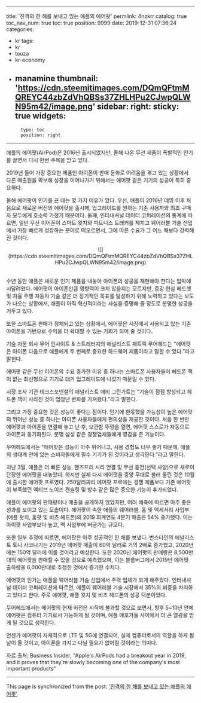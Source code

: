 
---
title: '진격의 한 해를 보내고 있는 애플의 에어팟'
permlink: 4nzkrr
catalog: true
toc_nav_num: true
toc: true
position: 9999
date: 2019-12-31 07:36:24
categories:
- kr
tags:
- kr
- tooza
- kr-economy
- manamine
thumbnail: 'https://cdn.steemitimages.com/DQmQFtmMQREYC44zbZdVhQBSs37ZHLHPu2CJwpQLWN95m42/image.png'
sidebar:
    right:
        sticky: true
widgets:
    -
        type: toc
        position: right
---


애플의 에어팟(AirPod)은 2016년 출시되었지만, 올해 나온 무선 제품이 폭발적인 인기를 끌면서 다시 한번 주목을 받고 있다. 

2019년 들어 가장 중요한 제품인 아이폰이 판매 둔화로 어려움을 겪고 있는 상황에서 다른 매출원을 확보해 성장을 이어나가기 위해서는 에어팟 같은 기기의 성공이 특히 중요하다. 

올해 에어팟이 인기를 끈 데는 몇 가지 이유가 있다. 우선, 애플이 2016년 데뷔 이후 처음으로 새로운 버전의 에어팟을 출시해, 업그레이드를 원하는 기존 사용자와 최초 구매자 모두에게 호소력 가졌기 때문이다. 둘째, 인터내셔널 데이터 코퍼레이션의 통계에 따르면, 일반 무선 이어폰이 스마트 왓치와 피트니스 트래커를 제치고 웨어러블 기술 산업에서 가장 빠르게 성장하는 분야로 떠오르면서, 그에 따른 수요가 그 어느 때보다 강력해진 것이다.

 <center>
![](https://cdn.steemitimages.com/DQmQFtmMQREYC44zbZdVhQBSs37ZHLHPu2CJwpQLWN95m42/image.png)
</center>​

수년 동안 애플은 새로운 인기 제품을 내놓아 아이폰의 성공을 재현해야 한다는 압박에 시달려왔다. 에어팟이 아이폰만큼 영향력이 크지 않을지는 모르지만, 증강 현실 헤드셋 및 자율 주행 자동차 기술 같은 더 장기적인 목표를 달성하기 위해 노력하고 있다는 보도가 나오는 상황에서, 애플이 아직 혁신적이라는 사실을 증명해 줄 정도로 분명한 성공을 거두고 있다. ​

또한 스마트폰 판매가 정체되고 있는 상황에서, 에어팟은 시장에서 사용되고 있는 기존 아이폰을 기반으로 수익을 더 확대할 수 있는 기회가 되어 줄 것이다.  

기술 자문 회사 무어 인사이트 & 스트레터지의 애널리스트 패트릭 무어헤드는 "에어팟은 아이폰 다음으로 애플에게 두 번째로 중요한 하드웨어 제품이라고 말할 수 있다.”라고 밝힌다. 

에어팟 같은 무선 이어폰의 수요 증가한 이유 중 하나는 스마트폰 사용자들이 헤드폰 잭이 없는 최신형으로 기기로 대거 업그레이드에 나섰기 때문일 수 있다. 

시장 조사 기관 테크스포넨셜의 애널리스트 애비 그린가트는 “기술이 점점 향상되고 헤드폰 잭이 사라진 것이 엄청난 변화를 가져왔다.”라고 말한다.  

그리고 가장 중요한 것은 성능이 좋다는 점이다. 인기에 한몫했을 가능성이 높은 에어팟의 뛰어난 성능 중 하나는 아이폰 사용자들에게 편의성을 제공한 것이다. 처음 한 번만 에어팟과 아이폰을 연결해 놓고 난 후, 보관함 뚜껑을 열면, 에어팟 스스로가 자동으로 아이폰과 동기화된다. 분명 삼성 같은 경쟁업체들에게 영감을 준 기능이다. 

무어헤드에서는 “에어팟은 성능이 아주 뛰어나고, 사용 경험도 너무 좋기 때문에, 애플의 생태계 안에 있는 소비자들에게 필수 기기가 된 것이라고 생각한다.”라고 말한다. 

지난 3월, 애플은 더 빠른 성능, 핸즈프리 시리 연결 및 무선 충전(선택 사양)으로 새로이 단장한 에어팟을 내놓았다. 하지만 실제 다시 에어팟을 중앙 무대로 불러 올린 것은 10월에 출시한 에어팟 프로였다. 250달러짜리 에어팟 프로에는 경쟁 제품보다 기존 에어팟이 부족했던 액티브 노이즈 캔슬링 및 방수 같은 많은 중요한 기능이 추가되었다.  

애플이 에어팟의 판매량이나 매출을 공개하지 않았지만, 여러 예측에 따르면 아주 좋은 성과를 보이고 있는 모습이다. 에어팟이 속한 애플의 웨어러블, 홈 및 액세서리 사업부(애플 왓치, 홈팟 및 비츠 헤드폰)의 2019 회계연도 4분기 매출은 54% 증가했다. 이는 아이팟 사업부보다 높고, 맥 사업부에 버금가는 규모다.  

또한 일부 추정에 따르면, 에어팟은 아주 성공적인 한 해를 보냈다. 번스타인의 애널리스트 토니 사코나기는 2019년 에어팟 매출이 60억 달러로 거의 2배로 증가했고, 2020년에는 150억 달러에 이를 것이라고 예상한다. 또한 2020년 에어팟의 판매량은 8,500만 대의 에어팟을 판매할 수 있을 것으로 예측했으며, 이는 블룸버그에서 2019년 에어팟 출하량을 6,000만대로 추정한 것에서 증가한 수치다.  

에어팟의 인기는 애플을 웨어러블 기술 산업에서 주력 업체가 되게 해주었다. 인터내셔널 데이터 코퍼레이션에 따르면, 애플이 웨어러블 기술 시장에서 35%의 비중을 차지하고 있다고 한다. 주로 에어팟, 애플 왓치 및 비츠 헤드폰의 성공 덕분이었다. 

무어헤드에서는 에어팟의 현재 버전은 시작에 불과할 것으로 보면서, 향후 5~10년 안에 에어팟은 컴퓨터 기기로서 기능하게 될 것이며, 애플 애호가들 사이에서 더 큰 열광을 받게 될 것으로 생각한다.  

언젠가 에어팟이 자체적으로 LTE 및 5G에 연결되어, 실제 컴퓨터로서의 역할을 하게 될 날이 올 것이고, 아이폰을 가지고 다닐 필요가 없어질 것이라는 의미다.  

자료 출처: Business Insider, "Apple's AirPods had a breakout year in 2019, and it proves that they're slowly becoming one of the company's most important products"

- - -

This page is synchronized from the post: ['진격의 한 해를 보내고 있는 애플의 에어팟'](https://steemit.com/@pius.pius/4nzkrr)
